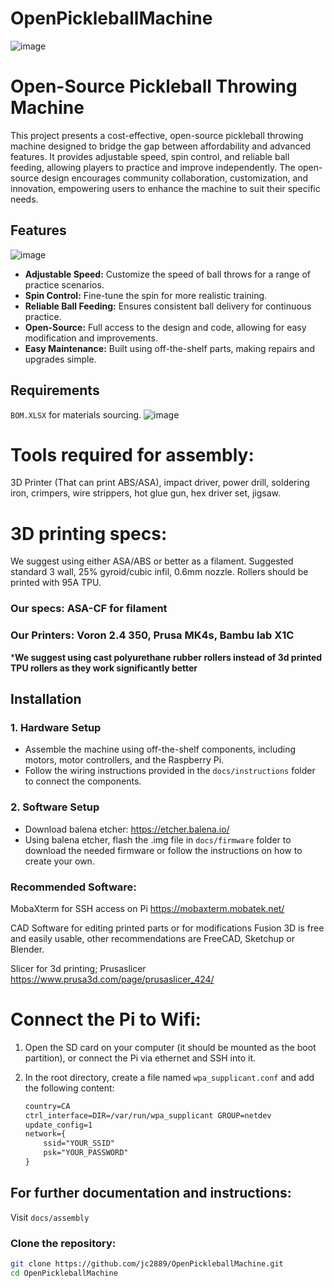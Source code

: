 # OpenPickleballMachine

![image](https://github.com/user-attachments/assets/336d860c-2c0d-4b56-a450-b865188375ad)

# Open-Source Pickleball Throwing Machine

This project presents a cost-effective, open-source pickleball throwing machine designed to bridge the gap between affordability and advanced features. It provides adjustable speed, spin control, and reliable ball feeding, allowing players to practice and improve independently. The open-source design encourages community collaboration, customization, and innovation, empowering users to enhance the machine to suit their specific needs.

## Features
![image](https://github.com/user-attachments/assets/15883aba-5325-482b-960e-9b60191c7664)
- **Adjustable Speed:** Customize the speed of ball throws for a range of practice scenarios.
- **Spin Control:** Fine-tune the spin for more realistic training.
- **Reliable Ball Feeding:** Ensures consistent ball delivery for continuous practice.
- **Open-Source:** Full access to the design and code, allowing for easy modification and improvements.
- **Easy Maintenance:** Built using off-the-shelf parts, making repairs and upgrades simple.

## Requirements
`BOM.XLSX` for materials sourcing.
![image](https://github.com/user-attachments/assets/6ef78148-6823-4c8e-af42-3e798bc7d5f1)
# Tools required for assembly: 
3D Printer (That can print ABS/ASA), impact driver, power drill, soldering iron, crimpers, wire strippers, hot glue gun, hex driver set, jigsaw.


# 3D printing specs:
We suggest using either ASA/ABS or better as a filament. Suggested standard 3 wall, 25% gyroid/cubic infil, 0.6mm nozzle.
Rollers should be printed with 95A TPU.
### Our specs: ASA-CF for filament
### Our Printers: Voron 2.4 350, Prusa MK4s, Bambu lab X1C
***We suggest using cast polyurethane rubber rollers instead of 3d printed TPU rollers as they work significantly better**

## Installation

### 1. Hardware Setup
- Assemble the machine using off-the-shelf components, including motors, motor controllers, and the Raspberry Pi.
- Follow the wiring instructions provided in the `docs/instructions` folder to connect the components.

### 2. Software Setup
- Download balena etcher: https://etcher.balena.io/
- Using balena etcher, flash the .img file in `docs/firmware` folder to download the needed firmware or follow the instructions on how to create your own.

### Recommended Software:

MobaXterm for SSH access on Pi
https://mobaxterm.mobatek.net/ 

CAD Software for editing printed parts or for modifications
Fusion 3D is free and easily usable, other recommendations are FreeCAD, Sketchup or Blender.

Slicer for 3d printing; Prusaslicer
https://www.prusa3d.com/page/prusaslicer_424/

# Connect the Pi to Wifi:
1. Open the SD card on your computer (it should be mounted as the boot partition), or connect the Pi via ethernet and SSH into it.
2. In the root directory, create a file named `wpa_supplicant.conf` and add the following content:

   ```txt
   country=CA
   ctrl_interface=DIR=/var/run/wpa_supplicant GROUP=netdev
   update_config=1
   network={
       ssid="YOUR_SSID"
       psk="YOUR_PASSWORD"
   }
   
## For further documentation and instructions:

Visit `docs/assembly`

### Clone the repository:
  ```bash
  git clone https://github.com/jc2889/OpenPickleballMachine.git
  cd OpenPickleballMachine


